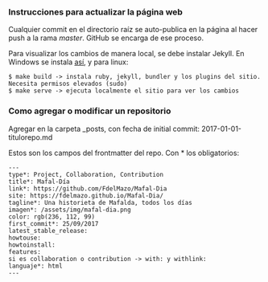 ### Instrucciones para actualizar la página web

Cualquier commit en el directorio raíz se auto-publica en la página al hacer push a la rama _master_. GitHub se encarga de ese proceso.

Para visualizar los cambios de manera local, se debe instalar Jekyll. En Windows se instala [así](https://jwillmer.de/blog/tutorial/how-to-install-jekyll-and-pages-gem-on-windows-10-x46), y para linux:

```
$ make build -> instala ruby, jekyll, bundler y los plugins del sitio. Necesita permisos elevados (sudo)
$ make serve -> ejecuta localmente el sitio para ver los cambios
```

### Como agregar o modificar un repositorio

Agregar en la carpeta _posts, con fecha de initial commit: 2017-01-01-titulorepo.md

Estos son los campos del frontmatter del repo. Con * los obligatorios:

```
---
type*: Project, Collaboration, Contribution 
title*: Mafal-Día
link*: https://github.com/FdelMazo/Mafal-Dia
site: https://fdelmazo.github.io/Mafal-Dia/
tagline*: Una historieta de Mafalda, todos los días
imagen*: /assets/img/mafal-dia.png
color: rgb(236, 112, 99)
first_commit*: 25/09/2017
latest_stable_release:
howtouse:
howtoinstall:
features:
si es collaboration o contribution -> with: y withlink:
languaje*: html
---
```
